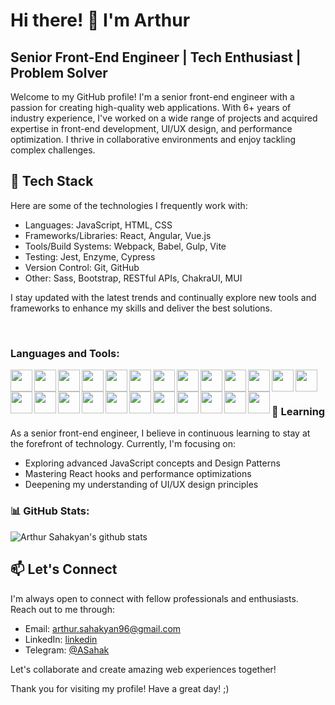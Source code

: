 # Hi there! 👋 I'm Arthur

## Senior Front-End Engineer | Tech Enthusiast | Problem Solver

Welcome to my GitHub profile! I'm a senior front-end engineer with a passion for creating high-quality web applications. With 6+ years of industry experience, I've worked on a wide range of projects and acquired expertise in front-end development, UI/UX design, and performance optimization. I thrive in collaborative environments and enjoy tackling complex challenges.

## 🔧 Tech Stack

Here are some of the technologies I frequently work with:

- Languages: JavaScript, HTML, CSS
- Frameworks/Libraries: React, Angular, Vue.js
- Tools/Build Systems: Webpack, Babel, Gulp, Vite
- Testing: Jest, Enzyme, Cypress
- Version Control: Git, GitHub
- Other: Sass, Bootstrap, RESTful APIs, ChakraUI, MUI

I stay updated with the latest trends and continually explore new tools and frameworks to enhance my skills and deliver the best solutions.

<br />

### Languages and Tools:
<div>
  <div>
    <img align="left" width="35px" src="https://user-images.githubusercontent.com/25181517/192107856-aa92c8b1-b615-47c3-9141-ed0d29a90239.png" />
    <img align="left" width="35px" src="https://user-images.githubusercontent.com/25181517/192107858-fe19f043-c502-4009-8c47-476fc89718ad.png" />
    <img align="left" width="35px" src="https://user-images.githubusercontent.com/25181517/192108372-f71d70ac-7ae6-4c0d-8395-51d8870c2ef0.png" />
    <img align="left" width="35px" src="https://user-images.githubusercontent.com/25181517/192109061-e138ca71-337c-4019-8d42-4792fdaa7128.png" />
    <img align="left" width="35px" src="https://user-images.githubusercontent.com/25181517/192158954-f88b5814-d510-4564-b285-dff7d6400dad.png" />
    <img align="left" width="35px" src="https://user-images.githubusercontent.com/25181517/183898674-75a4a1b1-f960-4ea9-abcb-637170a00a75.png" />
    <img align="left" width="35px" src="https://user-images.githubusercontent.com/25181517/186711335-a3729606-5a78-4496-9a36-06efcc74f800.png" />
    <img align="left" width="35px" src="https://user-images.githubusercontent.com/25181517/189716855-2c69ca7a-5149-4647-936d-780610911353.png" />
  </div>
  <div>
    <img align="left" width="35px" src="https://user-images.githubusercontent.com/25181517/189715289-df3ee512-6eca-463f-a0f4-c10d94a06b2f.png" />
    <img align="left" width="35px" src="https://user-images.githubusercontent.com/25181517/189716630-fe6c084c-6c66-43af-aa49-64c8aea4a5c2.png" />
    <img align="left" width="35px" src="https://user-images.githubusercontent.com/25181517/190887639-d0ba4ec9-ddbe-45dd-bea1-4db83846503e.png" />
    <img align="left" width="35px" src="https://user-images.githubusercontent.com/25181517/117447155-6a868a00-af3d-11eb-9cfe-245df15c9f3f.png" />
    <img align="left" width="35px" src="https://user-images.githubusercontent.com/25181517/183890595-779a7e64-3f43-4634-bad2-eceef4e80268.png" />
    <img align="left" width="35px" src="https://user-images.githubusercontent.com/25181517/183897015-94a058a6-b86e-4e42-a37f-bf92061753e5.png" />
    <img align="left" width="35px" src="https://user-images.githubusercontent.com/25181517/117448124-a2da9800-af3e-11eb-85d2-bd1b69b65603.png" />
    <img align="left" width="35px" src="https://user-images.githubusercontent.com/25181517/183890598-19a0ac2d-e88a-4005-a8df-1ee36782fde1.png" />
  </div>
  <div>
    <img align="left" width="35px" src="https://user-images.githubusercontent.com/25181517/183568594-85e280a7-0d7e-4d1a-9028-c8c2209e073c.png" />
    <img align="left" width="35px" src="https://user-images.githubusercontent.com/25181517/183859966-a3462d8d-1bc7-4880-b353-e2cbed900ed6.png" />
    <img align="left" width="35px" src="https://user-images.githubusercontent.com/25181517/187896150-cc1dcb12-d490-445c-8e4d-1275cd2388d6.png" />
    <img align="left" width="35px" src="https://user-images.githubusercontent.com/25181517/187955005-f4ca6f1a-e727-497b-b81b-93fb9726268e.png" />
    <img align="left" width="35px" src="https://user-images.githubusercontent.com/25181517/117207330-263ba280-adf4-11eb-9b97-0ac5b40bc3be.png" />
    <img align="left" width="35px" src="https://user-images.githubusercontent.com/25181517/179090274-733373ef-3b59-4f28-9ecb-244bea700932.png" />
    <img align="left" width="35px" src="https://user-images.githubusercontent.com/25181517/183911544-95ad6ba7-09bf-4040-ac44-0adafedb9616.png" />
    <img align="left" width="35px" src="https://user-images.githubusercontent.com/25181517/186884153-99edc188-e4aa-4c84-91b0-e2df260ebc33.png" />
  </div>
</div>

<br />
<br />

###  🌱 Learning

As a senior front-end engineer, I believe in continuous learning to stay at the forefront of technology. Currently, I'm focusing on:

- Exploring advanced JavaScript concepts and Design Patterns
- Mastering React hooks and performance optimizations
- Deepening my understanding of UI/UX design principles



### 📊 GitHub Stats:
![Arthur Sahakyan's github stats](https://github-readme-stats.vercel.app/api?username=ASahak&show_icons=true&theme=dracula&count_private=true&include_all_commits=true&hide=contribs,issues,stars)


## 📫 Let's Connect

I'm always open to connect with fellow professionals and enthusiasts. Reach out to me through:

- Email: [arthur.sahakyan96@gmail.com](mailto:arthur.sahakyan96@gmail.com)
- LinkedIn: [linkedin](https://www.linkedin.com/in/arthur-sahakyan-276abb158/)
- Telegram: [@ASahak](https://t.me/A_Sahak)

Let's collaborate and create amazing web experiences together!

Thank you for visiting my profile! Have a great day! ;)

